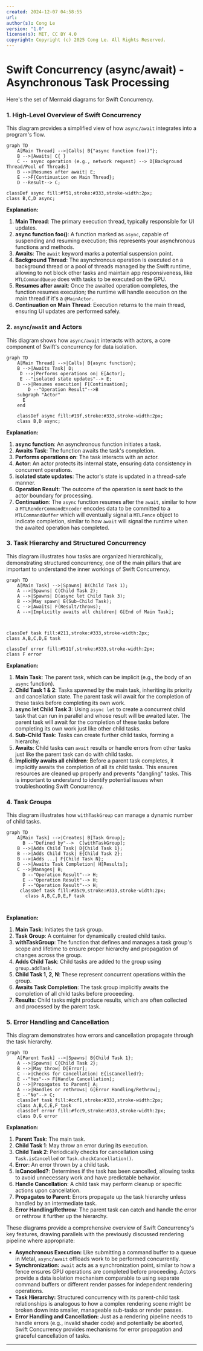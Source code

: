 ```yaml
---
created: 2024-12-07 04:58:55
url:
author(s): Cong Le
version: "1.0"
license(s): MIT, CC BY 4.0
copyright: Copyright (c) 2025 Cong Le. All Rights Reserved.
---
```


# Swift Concurrency (async/await) - Asynchronous Task Processing

Here's the set of Mermaid diagrams for Swift Concurrency.

### 1. High-Level Overview of Swift Concurrency

This diagram provides a simplified view of how `async/await` integrates into a program's flow.

```mermaid
graph TD
    A[Main Thread] -->|Calls| B{"async function foo()"};
    B -->|Awaits| C{ }
    C -- async operation (e.g., network request) --> D[Background Thread/Pool of Threads]
    B -->|Resumes after await| E;
    E -->F{Continuation on Main Thread};
    D --Result--> C;
  
classDef async fill:#f51,stroke:#333,stroke-width:2px;
class B,C,D async;

```

**Explanation:**

1. **Main Thread**: The primary execution thread, typically responsible for UI updates.
2. **async function foo()**: A function marked as `async`, capable of suspending and resuming execution; this represents your asynchronous functions and methods.
3. **Awaits**: The `await` keyword marks a potential suspension point.
4. **Background Thread**: The asynchronous operation is executed on a background thread or a pool of threads managed by the Swift runtime, allowing to not block other tasks and maintain app responsiveness, like `MTLCommandQueue` does with tasks to be executed on the GPU.
5. **Resumes after await**: Once the awaited operation completes, the function resumes execution; the runtime will handle execution on the main thread if it's a `@MainActor.`
6. **Continuation on Main Thread**: Execution returns to the main thread, ensuring UI updates are performed safely.

### 2. `async`/`await` and Actors

This diagram shows how `async/await` interacts with actors, a core component of Swift's concurrency for data isolation.

```mermaid
graph TD
    A[Main Thread] -->|Calls| B{async function};
    B -->|Awaits Task| D;
     D -->|Performs operations on| E[Actor];
     E --"isolated state updates"--> E;
    B -->|Resumes execution| F[Continuation];
        D --"Operation Result"-->B
    subgraph "Actor"
      E
    end

    classDef async fill:#19f,stroke:#333,stroke-width:2px;
    class B,D async;

```

**Explanation:**

1. **async function**: An asynchronous function initiates a task.
2. **Awaits Task**: The function awaits the task's completion.
3. **Performs operations on**: The task interacts with an actor.
4. **Actor**: An actor protects its internal state, ensuring data consistency in concurrent operations.
5. **isolated state updates**: The actor's state is updated in a thread-safe manner.
6. **Operation Result**: The outcome of the operation is sent back to the actor boundary for processing.
7. **Continuation**: The `async` function resumes after the `await`, similar to how a `MTLRenderCommandEncoder` encodes data to be committed to a `MTLCommandBuffer` which will eventually signal a `MTLFence` object to indicate completion, similar to how `await` will signal the runtime when the awaited operation has completed.

### 3. Task Hierarchy and Structured Concurrency

This diagram illustrates how tasks are organized hierarchically, demonstrating structured concurrency, one of the main pillars that are important to understand the inner workings of Swift Concurrency.

```mermaid
graph TD
    A[Main Task] -->|Spawns| B(Child Task 1);
    A -->|Spawns| C(Child Task 2);
    A -->|Spawns| D(async let Child Task 3);
    B -->|May spawn| E(Sub-Child Task);
    C -->|Awaits| F(Result/throws);
    A -->|Implicitly awaits all children| G[End of Main Task];
     
    
    
classDef task fill:#211,stroke:#333,stroke-width:2px;
class A,B,C,D,E task

classDef error fill:#511f,stroke:#333,stroke-width:2px;
class F error

```

**Explanation:**

1. **Main Task**: The parent task, which can be implicit (e.g., the body of an `async` function).
2. **Child Task 1 & 2**: Tasks spawned by the main task, inheriting its priority and cancellation state. The parent task will await for the completion of these tasks before completing its own work.
3. **async let Child Task 3**:  Using `async let` to create a concurrent child task that can run in parallel and whose result will be awaited later. The parent task will await for the completion of these tasks before completing its own work just like other child tasks.
4. **Sub-Child Task**: Tasks can create further child tasks, forming a hierarchy.
5. **Awaits**: Child tasks can `await` results or handle errors from other tasks just like the parent task can do with child tasks.
6. **Implicitly awaits all children**: Before a parent task completes, it implicitly awaits the completion of all its child tasks. This ensures resources are cleaned up properly and prevents "dangling" tasks. This is important to understand to identify potential issues when troubleshooting Swift Concurrency.

### 4. Task Groups

This diagram illustrates how `withTaskGroup` can manage a dynamic number of child tasks.

```mermaid
graph TD
    A[Main Task] -->|Creates| B[Task Group];
      B --"Defined by"-->  C[withTaskGroup];
    B -->|Adds Child Task| D{Child Task 1};
    B -->|Adds Child Task| E{Child Task 2};
    B -->|Adds ...| F{Child Task N};
    B -->|Awaits Task Completion| H[Results];
    C -->|Manages| B;
      D --"Operation Result"--> H;
      E --"Operation Result"--> H;
      F --"Operation Result"--> H;
     classDef task fill:#35c9,stroke:#333,stroke-width:2px;
       class A,B,C,D,E,F task

   
```

**Explanation:**

1. **Main Task**: Initiates the task group.
2. **Task Group**: A container for dynamically created child tasks.
3. **withTaskGroup**: The function that defines and manages a task group's scope and lifetime to ensure proper hierarchy and propagation of changes across the group.
4. **Adds Child Task**: Child tasks are added to the group using `group.addTask`.
5. **Child Task 1, 2, N**: These represent concurrent operations within the group.
6. **Awaits Task Completion**: The task group implicitly awaits the completion of all child tasks before proceeding.
7. **Results**: Child tasks might produce results, which are often collected and processed by the parent task.

### 5. Error Handling and Cancellation

This diagram demonstrates how errors and cancellation propagate through the task hierarchy.

```mermaid
graph TD
    A[Parent Task] -->|Spawns| B{Child Task 1};
    A -->|Spawns| C{Child Task 2};
    B -->|May throw| D[Error];
    C -->|Checks for Cancellation| E{isCancelled?};
    E --"Yes"--> F[Handle Cancellation];
    D -->|Propagates to Parent| A;
    A -->|Handles or rethrows| G[Error Handling/Rethrow];
    E --"No"--> C;
    classDef task fill:#ccf1,stroke:#333,stroke-width:2px;
    class A,B,C,E,F task
    classDef error fill:#fcc9,stroke:#333,stroke-width:2px;
    class D,G error

```

**Explanation:**

1. **Parent Task**: The main task.
2. **Child Task 1**: May throw an error during its execution.
3. **Child Task 2**: Periodically checks for cancellation using `Task.isCancelled` or `Task.checkCancellation()`.
4. **Error**: An error thrown by a child task.
5. **isCancelled?**: Determines if the task has been cancelled, allowing tasks to avoid unnecessary work and have predictable behavior.
6. **Handle Cancellation**: A child task may perform cleanup or specific actions upon cancellation.
7. **Propagates to Parent**: Errors propagate up the task hierarchy unless handled by an intermediate task.
8. **Error Handling/Rethrow**: The parent task can catch and handle the error or rethrow it further up the hierarchy.

These diagrams provide a comprehensive overview of Swift Concurrency's key features, drawing parallels with the previously discussed rendering pipeline where appropriate:

*   **Asynchronous Execution:** Like submitting a command buffer to a queue in Metal, `async/await` offloads work to be performed concurrently.
*   **Synchronization:** `await` acts as a synchronization point, similar to how a fence ensures GPU operations are completed before proceeding. Actors provide a data isolation mechanism comparable to using separate command buffers or different render passes for independent rendering operations.
*   **Task Hierarchy:** Structured concurrency with its parent-child task relationships is analogous to how a complex rendering scene might be broken down into smaller, manageable sub-tasks or render passes.
*   **Error Handling and Cancellation:** Just as a rendering pipeline needs to handle errors (e.g., invalid shader code) and potentially be aborted, Swift Concurrency provides mechanisms for error propagation and graceful cancellation of tasks.

---

